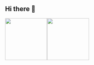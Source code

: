 ## Hi there 👋
<img align="" height="137px" src="https://github-readme-stats.vercel.app/api?username=Jankin-Wu&hide_title=true&hide_border=true&show_icons=true&include_all_commits=true&line_height=21&theme=graywhite&locale=cn" /><img align="" height="137px" src="https://github-readme-stats.vercel.app/api/top-langs/?username=Jankin-Wu&hide_title=true&hide_border=true&layout=compact&theme=graywhite&locale=cn" />
<!--
**Jankin-Wu/Jankin-Wu** is a ✨ _special_ ✨ repository because its `README.md` (this file) appears on your GitHub profile.

Here are some ideas to get you started:

- 🔭 I’m currently working on ...
- 🌱 I’m currently learning ...
- 👯 I’m looking to collaborate on ...
- 🤔 I’m looking for help with ...
- 💬 Ask me about ...
- 📫 How to reach me: ...
- 😄 Pronouns: ...
- ⚡ Fun fact: ...
-->

